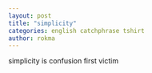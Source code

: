 ```yaml
---
layout: post
title: "simplicity"
categories: english catchphrase tshirt
author: rokma
---
```

simplicity is confusion first victim
